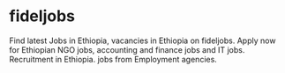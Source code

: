 # fideljobs
Find latest Jobs in Ethiopia, vacancies in Ethiopia on fideljobs. Apply now for Ethiopian NGO jobs, accounting and finance jobs and IT jobs. Recruitment in Ethiopia. jobs from Employment agencies.
